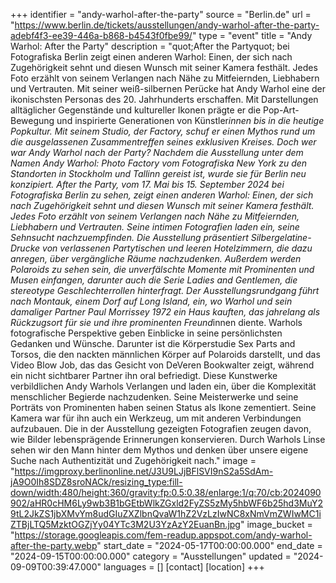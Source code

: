 +++
identifier = "andy-warhol-after-the-party"
source = "Berlin.de"
url = "https://www.berlin.de/tickets/ausstellungen/andy-warhol-after-the-party-adebf4f3-ee39-446a-b868-b4543f0fbe99/"
type = "event"
title = "Andy Warhol: After the Party"
description = "quot;After the Partyquot; bei Fotografiska Berlin zeigt einen anderen Warhol: Einen, der sich nach Zugehörigkeit sehnt und diesen Wunsch mit seiner Kamera festhält. Jedes Foto erzählt von seinem Verlangen nach Nähe zu Mitfeiernden, Liebhabern und Vertrauten.
Mit seiner weiß-silbernen Perücke hat Andy Warhol eine der ikonischsten Personas des 20. Jahrhunderts erschaffen. Mit Darstellungen alltäglicher Gegenstände und kultureller Ikonen prägte er die Pop-Art-Bewegung und inspirierte Generationen von Künstler*innen bis in die heutige Popkultur. Mit seinem Studio, der Factory, schuf er einen Mythos rund um die ausgelassenen Zusammentreffen seines exklusiven Kreises. Doch wer war Andy Warhol nach der Party?
Nachdem die Ausstellung unter dem Namen Andy Warhol: Photo Factory vom Fotografiska New York zu den Standorten in Stockholm und Tallinn gereist ist, wurde sie für Berlin neu konzipiert. After the Party, vom 17. Mai bis 15. September 2024 bei Fotografiska Berlin zu sehen, zeigt einen anderen Warhol: Einen, der sich nach Zugehörigkeit sehnt und diesen Wunsch mit seiner Kamera festhält. Jedes Foto erzählt von seinem Verlangen nach Nähe zu Mitfeiernden, Liebhabern und Vertrauten. Seine intimen Fotografien laden ein, seine Sehnsucht nachzuempfinden.
Die Ausstellung präsentiert Silbergelatine-Drucke von verlassenen Partytischen und leeren Hotelzimmern, die dazu anregen, über vergängliche Räume nachzudenken. Außerdem werden Polaroids zu sehen sein, die unverfälschte Momente mit Prominenten und Musen einfangen, darunter auch die Serie Ladies and Gentlemen, die stereotype Geschlechterrollen hinterfragt. Der Ausstellungsrundgang führt nach Montauk, einem Dorf auf Long Island, ein, wo Warhol und sein damaliger Partner Paul Morrissey 1972 ein Haus kauften, das jahrelang als Rückzugsort für sie und ihre prominenten Freund*innen diente.
Warhols fotografische Perspektive geben Einblicke in seine persönlichsten Gedanken und Wünsche. Darunter ist die Körperstudie Sex Parts and Torsos, die den nackten männlichen Körper auf Polaroids darstellt, und das Video Blow Job, das das Gesicht von DeVeren Bookwalter zeigt, während ein nicht sichtbarer Partner ihn oral befriedigt. Diese Kunstwerke verbildlichen Andy Warhols Verlangen und laden ein, über die Komplexität menschlicher Begierde nachzudenken.
Seine Meisterwerke und seine Porträts von Prominenten haben seinen Status als Ikone zementiert. Seine Kamera war für ihn auch ein Werkzeug, um mit anderen Verbindungen aufzubauen. Die in der Ausstellung gezeigten Fotografien zeugen davon, wie Bilder lebensprägende Erinnerungen konservieren. Durch Warhols Linse sehen wir den Mann hinter dem Mythos und denken über unsere eigene Suche nach Authentizität und Zugehörigkeit nach."
image = "https://imgproxy.berlinonline.net/J3U9LJjBFlSVI9nS2a5SdAm-jA9O0Ih8SDZ8sroNACk/resizing_type:fill-down/width:480/height:360/gravity:fp:0.5:0.38/enlarge:1/q:70/cb:2024090902/aHR0cHM6Ly9wb3B1bGEtbWlkZGxld2FyZS5zMy5hbWF6b25hd3MuY29tL2JkZS1jbXMvYm8udGIuZXZlbnQvaW1hZ2VzLzIwNC8xNmVmZWIwMC1iZTBjLTQ5MzktOGZjYy04YTc3M2U3YzAzY2EuanBn.jpg"
image_bucket = "https://storage.googleapis.com/fem-readup.appspot.com/andy-warhol-after-the-party.webp"
start_date = "2024-05-17T00:00:00.000"
end_date = "2024-09-15T00:00:00.000"
category = "Ausstellungen"
updated = "2024-09-09T00:39:47.000"
languages = []
[contact]
[location]
+++